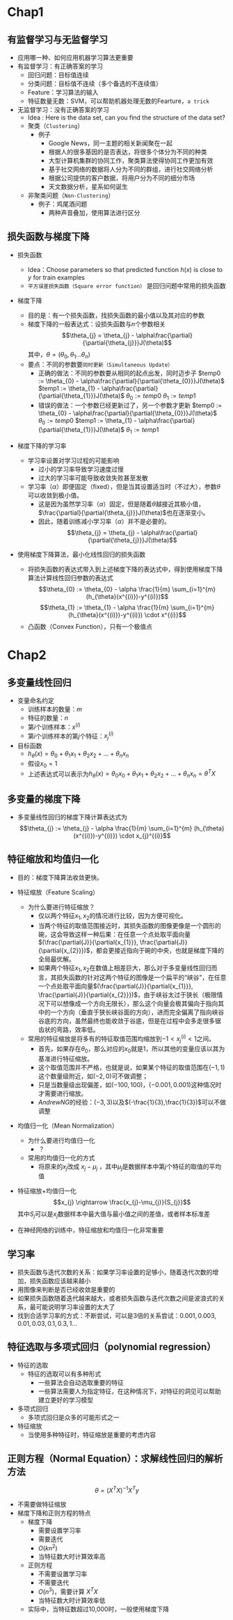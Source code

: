 # Chap1
## 有监督学习与无监督学习
- 应用哪一种、如何应用机器学习算法更重要
- 有监督学习：有正确答案的学习
  - 回归问题：目标值连续
  - 分类问题：目标值不连续（多个备选的不连续值）
  - Feature：学习算法的输入
  - 特征数量无数：SVM，可以帮助机器处理无数的Fearture，`a trick`
- 无监督学习：没有正确答案的学习
  - Idea : Here is the data set, can you find the structure of the data set?
  - 聚类（`Clustering`）
    - 例子
      - Google News，同一主题的相关新闻聚在一起
      - 根据人的很多基因的是否表达，将很多个体分为不同的种类
      - 大型计算机集群的协同工作，聚类算法使得协同工作更加有效
      - 基于社交网络的数据将人分为不同的群组，进行社交网络分析
      - 根据公司提供的客户数据，将用户分为不同的细分市场
      - 天文数据分析，星系如何诞生
  - 非聚类问题（`Non-Clustering`）
    - 例子：鸡尾酒问题
      - 两种声音叠加，使用算法进行区分
## 损失函数与梯度下降
- 损失函数
  - Idea：Choose parameters so that predicted function $h(x)$ is close to $y$ for train examples
  - `平方误差损失函数（Square error function）` 是回归问题中常用的损失函数

- 梯度下降
  - 目的是：有一个损失函数，找损失函数的最小值以及其对应的参数
  - 梯度下降的一般表达式：设损失函数与$n$个参数相关
  $$\theta_{j} = \theta_{j} - \alpha\frac{\partial}{\partial{\theta_{j}}}J(\theta)$$
  其中，$\theta = (\theta_{0}, \theta_{1}...\theta_{n})$
  - 要点：不同的参数要`同时更新（Simultaneous Update）`
    - 正确的做法：不同的参数要从相同的起点出发，同时迈步子
  $temp0 := \theta_{0} - \alpha\frac{\partial}{\partial{\theta_{0}}}J(\theta)$
  $temp1 := \theta_{1} - \alpha\frac{\partial}{\partial{\theta_{1}}}J(\theta)$
  $\theta_{0}:=temp0$
  $\theta_{1}:=temp1$
    - 错误的做法：一个参数已经更新过了，另一个参数才更新
  $temp0 := \theta_{0} - \alpha\frac{\partial}{\partial{\theta_{0}}}J(\theta)$
  $\theta_{0}:=temp0$
  $temp1 := \theta_{1} - \alpha\frac{\partial}{\partial{\theta_{1}}}J(\theta)$
    $\theta_{1}:=temp1$


- 梯度下降的学习率
  - 学习率设置对学习过程的可能影响
    - 过小的学习率导致学习速度过慢
    - 过大的学习率可能导致收敛失败甚至发散
  - 学习率（$\alpha$）即便固定（fixed），但是当其设置适当时（不过大），参数$\theta$可以收敛到极小值。
    - 这是因为虽然学习率（$\alpha$）固定，但是随着$\theta$越接近其极小值，$\frac{\partial}{\partial{\theta_{j}}}J(\theta)$也在逐渐变小。
    - 因此，随着训练减小学习率（$\alpha$）并不是必要的。
  $$\theta_{j} = \theta_{j} - \alpha\frac{\partial}{\partial{\theta_{j}}}J(\theta)$$

- 使用梯度下降算法，最小化线性回归的损失函数
  - 将损失函数的表达式带入到上述梯度下降的表达式中，得到使用梯度下降算法计算线性回归参数的表达式
$$\theta_{0} := \theta_{0} - \alpha \frac{1}{m} \sum_{i=1}^{m} (h_{\theta}(x^{(i)})-y^{(i)})$$
$$\theta_{1} := \theta_{1} - \alpha \frac{1}{m} \sum_{i=1}^{m} (h_{\theta}(x^{(i)})-y^{(i)}) \cdot x^{(i)}$$
  - 凸函数（Convex Function），只有一个极值点

# Chap2
## 多变量线性回归
- 变量命名约定
  - 训练样本的数量：$m$
  - 特征的数量：$n$
  - 第$i$个训练样本：$x^{(i)}$
  - 第$i$个训练样本的第$j$个特征：$x_{j}^{(i)}$
- 目标函数
  - $h_{\theta}(x)=\theta_{0}+\theta_{1}x_{1}+\theta_{2}x_{2}+...+\theta_{n}x_{n}$
  - 假设$x_{0}=1$
  - 上述表达式可以表示为$h_{\theta}(x)=\theta_{0}x_{0}+\theta_{1}x_{1}+\theta_{2}x_{2}+...+\theta_{n}x_{n}=\theta^{T}X$
## 多变量的梯度下降
- 多变量线性回归的梯度下降计算表达式为
$$\theta_{j} := \theta_{j} - \alpha \frac{1}{m} \sum_{i=1}^{m} (h_{\theta}(x^{(i)})-y^{(i)}) \cdot x_{j}^{(i)}$$

## 特征缩放和均值归一化
- 目的：梯度下降算法收敛更快。

- 特征缩放（Feature Scaling）

  - 为什么要进行特征缩放？
    - 仅以两个特征$x_{1},x_{2}$的情况进行比较，因为方便可视化。
    - 当两个特征的取值范围接近时，其损失函数的图像更像是一个圆形的碗，这会导致这样一种后果：在任意一个点处取平面向量$(\frac{\partial{J}}{\partial{x_{1}}}, \frac{\partial{J}}{\partial{x_{2}}})$，都会更接近指向于碗的中央，也就是梯度下降的全局最优解。
    - 如果两个特征$x_{1},x_{2}$在数值上相差巨大，那么对于多变量线性回归而言，其损失函数的针对这两个特征的图像是一个扁平的“峡谷”，在任意一个点处取平面向量$(\frac{\partial{J}}{\partial{x_{1}}}, \frac{\partial{J}}{\partial{x_{2}}})$，由于峡谷太过于狭长（极限情况下可以想像成一个方向无限长），那么这个向量会极其偏向于指向其中的一个方向（垂直于狭长峡谷面的方向），进而完全偏离了指向峡谷谷底的方向，虽然最终也能收敛于谷底，但是在过程中会多走很多锯齿状的弯路，效率低。
  - 常用的特征缩放是将多有的特征取值范围均缩放到$-1<x_{j}^{(i)}<1$之间。
    - 首先，如果存在$\theta_{0}$，那么对应的$x_{0}$就是1，所以其他的变量应该以其为基准进行特征缩放。
    - 这个取值范围并不严格，也就是说，如果某个特征的取值范围在$(-1,1)$这个数量级附近，如$(-2,0)$可不做调整；
    - 只是当数量级出现偏差，如$(-100,100)$，$(-0.001,0.001)$这种情况时才需要进行缩放。
    - $Andrew NG$的经验：$(-3,3)$以及$(-\frac{1}{3},\frac{1}{3})$可以不做调整


- 均值归一化（Mean Normalization）
  - 为什么要进行均值归一化
    - ？
  - 常用的均值归一化的方式
    - 将原来的$x_{j}$改成 $x_{j}-\mu_{j}$ ，其中$\mu_{j}$是数据样本中第$j$个特征的取值的平均值



- 特征缩放+均值归一化
$$x_{j} \rightarrow  \frac{x_{j}-\mu_{j}}{S_{j}}$$
其中${S_{j}}$可以是$x_{j}$数据样本中最大值与最小值之间的差值，或者样本标准差
- 在神经网络的训练中，特征缩放和均值归一化非常重要

## 学习率
- 损失函数与迭代次数的关系：如果学习率设置的足够小，随着迭代次数的增加，损失函数应该越来越小
- 用图像来判断是否已经收敛是重要的
- 如果损失函数随着迭代越来越大，或者损失函数与迭代次数之间是波浪式的关系，最可能说明学习率设置的太大了
- 找到合适学习率的方式：不断尝试，可以是3倍的关系尝试：$0.001,0.003,0.01,0.03,0.1,0.3,1$...

## 特征选取与多项式回归（polynomial regression）
- 特征的选取
  - 特征的选取可以有多种形式
    - 一些算法会自动选取重要的特征
    - 一些算法需要人为指定特征，在这种情况下，对特征的洞见可以帮助建立更好的学习模型
- 多项式回归
  - 多项式回归是众多的可能形式之一
- 特征缩放
  - 当使用多种特征时，特征缩放是重要的考虑内容

## 正则方程（Normal Equation）：求解线性回归的解析方法
$$\theta = (X^{T}X)^{-1}X^{T}y$$
- 不需要做特征缩放
- 梯度下降和正则方程的特点
  - 梯度下降
    - 需要设置学习率
    - 需要迭代
    - $O(kn^{2})$
    - 当特征数大时计算效率高
  - 正则方程
    - 不需要设置学习率
    - 不需要迭代
    - $O(n^{3})$，需要计算 $X^{T}X$
    - 当特征数大时计算效率低
  - 实际中，当特征数超过10,000时，一般使用梯度下降
